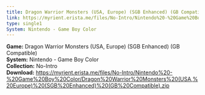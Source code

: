 ```yaml
---
title: Dragon Warrior Monsters (USA, Europe) (SGB Enhanced) (GB Compatible)
link: https://myrient.erista.me/files/No-Intro/Nintendo%20-%20Game%20Boy%20Color/Dragon%20Warrior%20Monsters%20(USA,%20Europe)%20(SGB%20Enhanced)%20(GB%20Compatible).zip
type: single1
System: Nintendo - Game Boy Color
---
```

<b>Game:</b> Dragon Warrior Monsters (USA, Europe) (SGB Enhanced) (GB Compatible)<br>
<b>System:</b> Nintendo - Game Boy Color<br>
<b>Collection:</b> No-Intro<br>
<b>Download:</b> https://myrient.erista.me/files/No-Intro/Nintendo%20-%20Game%20Boy%20Color/Dragon%20Warrior%20Monsters%20(USA,%20Europe)%20(SGB%20Enhanced)%20(GB%20Compatible).zip